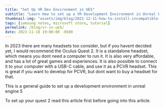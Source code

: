 ```yaml
---
title: "Set Up VR Dev Environment in UE5"
subtitle: "Learn How to set up a VR Development Environment in Unreal Engine 5"
thumbnail-img: "assets/img/blog/2021-12-11-how-to-install-incompatible-apps/95297194e329402b80a42a8406f6d0d4.png"
tags: [samsung notes, microsoft store, tutorial]
permalink: /blog/vr-in-ue5/
date: 2023-11-18 19:00:00 -0500
---
```


In 2023 there are many headsets too consider, but if you havent decided yet, I would recommend the Oculus Quest 2. It is a standalone headset, which means you dont need a computer to run it. It is also very affordable, and has a lot of great games and experiences. It is also possible to connect it to your computer with a USB-C cable, and use it as a PCVR headset. This is great if you want to develop for PCVR, but dont want to buy a headset for that.

This is a general guide to set up a development environment in unreal engine 5

To set up your quest 2 read this article first before going into this article.